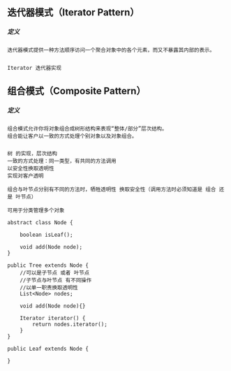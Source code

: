 
## 迭代器模式（Iterator Pattern）

##### 定义
    
    迭代器模式提供一种方法顺序访问一个聚合对象中的各个元素，而又不暴露其内部的表示。
    
##### 

    Iterator 迭代器实现
    
## 组合模式（Composite Pattern）

##### 定义

    组合模式允许你将对象组合成树形结构来表现“整体/部分”层次结构。
    组合能让客户以一致的方式处理个别对象以及对象组合。
    
##### 
    
    树 的实现，层次结构
    一致的方式处理：同一类型，有共同的方法调用
    以安全性换取透明性
    实现对客户透明
    
    组合与叶节点分别有不同的方法时，牺牲透明性 换取安全性（调用方法时必须知道是 组合 还是 叶节点）
    
    可用于分类管理多个对象
    
```
abstract class Node {

    boolean isLeaf();
    
    void add(Node node);
}

public Tree extends Node {
    //可以是子节点 或者 叶节点
    //子节点与叶节点 有不同操作
    //以单一职责换取透明性
    List<Node> nodes;
    
    void add(Node node){}
    
    Iterator iterator() {
        return nodes.iterator();
    }
}

public Leaf extends Node {

}
```